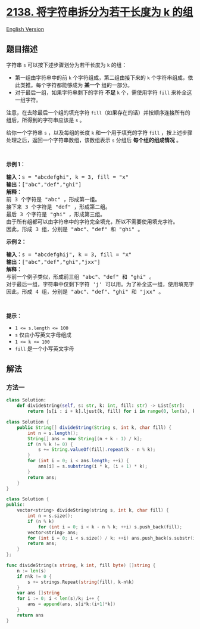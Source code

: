 # [2138. 将字符串拆分为若干长度为 k 的组](https://leetcode.cn/problems/divide-a-string-into-groups-of-size-k)

[English Version](/solution/2100-2199/2138.Divide%20a%20String%20Into%20Groups%20of%20Size%20k/README_EN.md)

<!-- tags:字符串,模拟 -->

## 题目描述

<!-- 这里写题目描述 -->

<p>字符串 <code>s</code> 可以按下述步骤划分为若干长度为 <code>k</code> 的组：</p>

<ul>
	<li>第一组由字符串中的前 <code>k</code> 个字符组成，第二组由接下来的 <code>k</code> 个字符串组成，依此类推。每个字符都能够成为 <strong>某一个</strong> 组的一部分。</li>
	<li>对于最后一组，如果字符串剩下的字符 <strong>不足</strong> <code>k</code> 个，需使用字符 <code>fill</code> 来补全这一组字符。</li>
</ul>

<p>注意，在去除最后一个组的填充字符 <code>fill</code>（如果存在的话）并按顺序连接所有的组后，所得到的字符串应该是 <code>s</code> 。</p>

<p>给你一个字符串 <code>s</code> ，以及每组的长度 <code>k</code> 和一个用于填充的字符 <code>fill</code> ，按上述步骤处理之后，返回一个字符串数组，该数组表示 <code>s</code> 分组后 <strong>每个组的组成情况</strong> 。</p>

<p>&nbsp;</p>

<p><strong>示例 1：</strong></p>

<pre><strong>输入：</strong>s = "abcdefghi", k = 3, fill = "x"
<strong>输出：</strong>["abc","def","ghi"]
<strong>解释：</strong>
前 3 个字符是 "abc" ，形成第一组。
接下来 3 个字符是 "def" ，形成第二组。
最后 3 个字符是 "ghi" ，形成第三组。
由于所有组都可以由字符串中的字符完全填充，所以不需要使用填充字符。
因此，形成 3 组，分别是 "abc"、"def" 和 "ghi" 。
</pre>

<p><strong>示例 2：</strong></p>

<pre><strong>输入：</strong>s = "abcdefghij", k = 3, fill = "x"
<strong>输出：</strong>["abc","def","ghi","jxx"]
<strong>解释：</strong>
与前一个例子类似，形成前三组 "abc"、"def" 和 "ghi" 。
对于最后一组，字符串中仅剩下字符 'j' 可以用。为了补全这一组，使用填充字符 'x' 两次。
因此，形成 4 组，分别是 "abc"、"def"、"ghi" 和 "jxx" 。
</pre>

<p>&nbsp;</p>

<p><strong>提示：</strong></p>

<ul>
	<li><code>1 &lt;= s.length &lt;= 100</code></li>
	<li><code>s</code> 仅由小写英文字母组成</li>
	<li><code>1 &lt;= k &lt;= 100</code></li>
	<li><code>fill</code> 是一个小写英文字母</li>
</ul>

## 解法

### 方法一

<!-- tabs:start -->

```python
class Solution:
    def divideString(self, s: str, k: int, fill: str) -> List[str]:
        return [s[i : i + k].ljust(k, fill) for i in range(0, len(s), k)]
```

```java
class Solution {
    public String[] divideString(String s, int k, char fill) {
        int n = s.length();
        String[] ans = new String[(n + k - 1) / k];
        if (n % k != 0) {
            s += String.valueOf(fill).repeat(k - n % k);
        }
        for (int i = 0; i < ans.length; ++i) {
            ans[i] = s.substring(i * k, (i + 1) * k);
        }
        return ans;
    }
}
```

```cpp
class Solution {
public:
    vector<string> divideString(string s, int k, char fill) {
        int n = s.size();
        if (n % k)
            for (int i = 0; i < k - n % k; ++i) s.push_back(fill);
        vector<string> ans;
        for (int i = 0; i < s.size() / k; ++i) ans.push_back(s.substr(i * k, k));
        return ans;
    }
};
```

```go
func divideString(s string, k int, fill byte) []string {
	n := len(s)
	if n%k != 0 {
		s += strings.Repeat(string(fill), k-n%k)
	}
	var ans []string
	for i := 0; i < len(s)/k; i++ {
		ans = append(ans, s[i*k:(i+1)*k])
	}
	return ans
}
```

<!-- tabs:end -->

<!-- end -->
